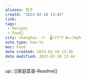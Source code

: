 ```yaml
---
aliases: 包子
creatd: "2023-02-10 13:43"
link: 
tags:
 - Recipes
 - Food🍛 
city: shanghai- ⛅️  🌡️+77°F 🌬️↖2mph
note_type: how-to
moc: Food
date created: 2023-02-10 13:28
date modified: 2023-02-10 13:44
---
```



up:: [[家庭菜谱-Readme]]